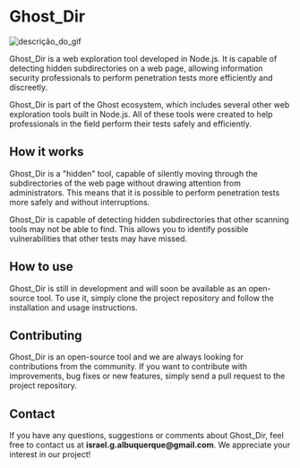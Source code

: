 <h1>Ghost_Dir</h1>
<img align="center" src="https://64.media.tumblr.com/f0fa43ee83285972d0f26ef8b1d1f1ce/tumblr_my0ckoNrhF1rkrwg5o1_400.gif" alt="descrição_do_gif">

  <p>Ghost_Dir is a web exploration tool developed in Node.js. It is capable of detecting hidden subdirectories on a web page, allowing information security professionals to perform penetration tests more efficiently and discreetly.</p>
  <p>Ghost_Dir is part of the Ghost ecosystem, which includes several other web exploration tools built in Node.js. All of these tools were created to help professionals in the field perform their tests safely and efficiently.</p>
  <h2>How it works</h2>
  <p>Ghost_Dir is a "hidden" tool, capable of silently moving through the subdirectories of the web page without drawing attention from administrators. This means that it is possible to perform penetration tests more safely and without interruptions.</p>
  <p>Ghost_Dir is capable of detecting hidden subdirectories that other scanning tools may not be able to find. This allows you to identify possible vulnerabilities that other tests may have missed.</p>
  <h2>How to use</h2>
  <p>Ghost_Dir is still in development and will soon be available as an open-source tool. To use it, simply clone the project repository and follow the installation and usage instructions.</p>
  <h2>Contributing</h2>
  <p>Ghost_Dir is an open-source tool and we are always looking for contributions from the community. If you want to contribute with improvements, bug fixes or new features, simply send a pull request to the project repository.</p>
  <h2>Contact</h2>
  <p>If you have any questions, suggestions or comments about Ghost_Dir, feel free to contact us at <strong>israel.g.albuquerque@gmail.com</strong>. We appreciate your interest in our project!</p>
